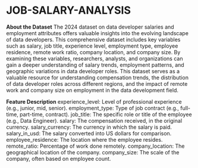 # JOB-SALARY-ANALYSIS #
**About the Dataset** 
The 2024 dataset on data developer salaries and employment attributes offers valuable insights into the evolving landscape of data developers. This comprehensive dataset includes key variables such as salary, job title, experience level, employment type, employee residence, remote work ratio, company location, and company size. By examining these variables, researchers, analysts, and organizations can gain a deeper understanding of salary trends, employment patterns, and geographic variations in data developer roles. This dataset serves as a valuable resource for understanding compensation trends, the distribution of data developer roles across different regions, and the impact of remote work and company size on employment in the data development field.

**Feature Description**
experience_level: Level of professional experience (e.g.,       junior, mid, senior).
employment_type: Type of job contract (e.g., full-time, part-time, contract).
job_title: The specific role or title of the employee (e.g., Data Engineer).
salary: The compensation received, in the original currency.
salary_currency: The currency in which the salary is paid.
salary_in_usd: The salary converted into US dollars for comparison.
employee_residence: The location where the employee resides.
remote_ratio: Percentage of work done remotely.
company_location: The geographical location of the company.
company_size: The scale of the company, often based on employee count.